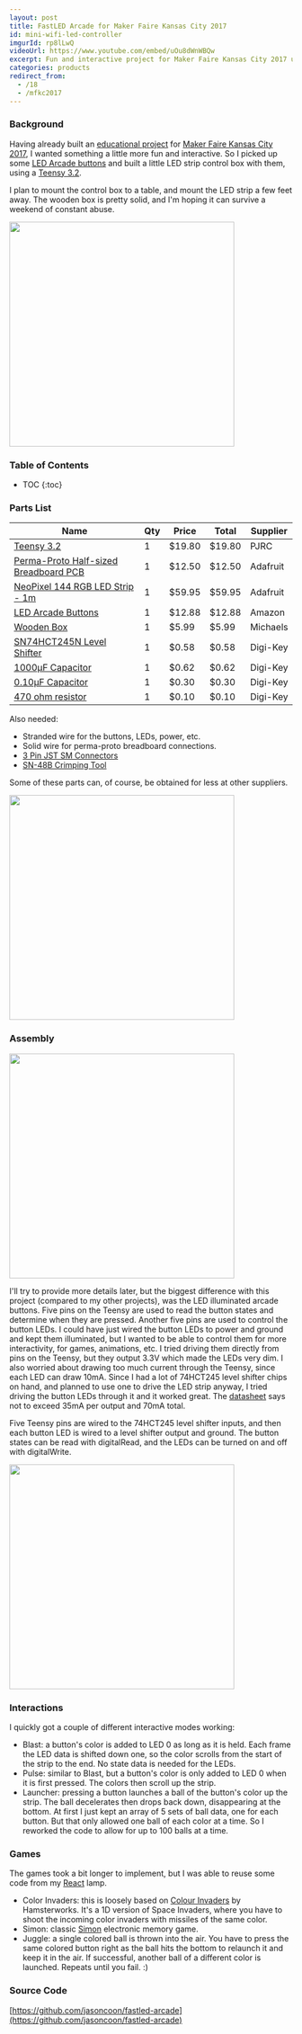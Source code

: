 ```yaml
---
layout: post
title: FastLED Arcade for Maker Faire Kansas City 2017
id: mini-wifi-led-controller
imgurId: rp8lLwQ
videoUrl: https://www.youtube.com/embed/uOu8dWnWBQw
excerpt: Fun and interactive project for Maker Faire Kansas City 2017 using LED arcade buttons.
categories: products
redirect_from:
  - /18
  - /mfkc2017
---
```


### Background

Having already built an [educational project](https://evilgeniuslabs.org/fastled-rgb-hsv-tutorial) for [Maker Faire Kansas City 2017](http://kansascity.makerfaire.com), I wanted something a little more fun and interactive.  So I picked up some [LED Arcade buttons](https://amzn.to/2Mcv7cC) and built a little LED strip control box with them, using a [Teensy 3.2](https://www.pjrc.com/store/teensy32.html).

I plan to mount the control box to a table, and mount the LED strip a few feet away.  The wooden box is pretty solid, and I'm hoping it can survive a weekend of constant abuse.

<a href="http://i.imgur.com/rp8lLwQ.png" target="_blank"><img src="http://i.imgur.com/rp8lLwQ.png" style="width:400px" class="img-responsive" /></a>

<h3>Table of Contents</h3>

* TOC
{:toc}

### Parts List

| Name | Qty | Price | Total | Supplier |
| --- | --- |  --- |  --- |  --- |
| [Teensy 3.2](https://www.pjrc.com/store/teensy32.html) | 1 | $19.80 | $19.80 | PJRC
| [Perma-Proto Half-sized Breadboard PCB](https://www.adafruit.com/product/571) | 1 | $12.50 | $12.50 | Adafruit
| [NeoPixel 144 RGB LED Strip - 1m](https://www.adafruit.com/product/1506) | 1 | $59.95 | $59.95 | Adafruit
| [LED Arcade Buttons](https://amzn.to/2Mcv7cC) | 1 | $12.88 | $12.88 | Amazon
| [Wooden Box](http://www.michaels.com/wooden-box-by-artminds/10357776.html) | 1 | $5.99 | $5.99 | Michaels
| [SN74HCT245N Level Shifter](http://www.digikey.com/product-detail/en/texas-instruments/SN74HCT245N/296-1612-5-ND/277258) | 1 | $0.58 | $0.58 | Digi-Key
| [1000µF Capacitor](http://www.digikey.com/product-detail/en/panasonic-electronic-components/ECA-1EM102/P5156-ND/245015) | 1 | $0.62 | $0.62 | Digi-Key
| [0.10µF Capacitor](https://www.digikey.com/product-detail/en/kemet/C320C104M5R5TA/399-9776-ND/3726028) | 1 | $0.30 | $0.30 | Digi-Key
| [470 ohm resistor](https://www.digikey.com/product-detail/en/stackpole-electronics-inc/CF14JT470R/CF14JT470RCT-ND/1830342) | 1 | $0.10 | $0.10 | Digi-Key

Also needed:

* Stranded wire for the buttons, LEDs, power, etc.
* Solid wire for perma-proto breadboard connections.
* [3 Pin JST SM Connectors](https://amzn.to/2P4B3lR)
* [SN-48B Crimping Tool](https://amzn.to/2P638Jy)

Some of these parts can, of course, be obtained for less at other suppliers.

<a href="http://i.imgur.com/anKPcEq.png" target="_blank"><img src="http://i.imgur.com/anKPcEq.jpg" style="width:400px" class="img-responsive" /></a>

### Assembly

<a href="http://i.imgur.com/bamGsWx.png" target="_blank"><img src="http://i.imgur.com/bamGsWx.jpg" style="width:400px" class="img-responsive" /></a>

I'll try to provide more details later, but the biggest difference with this project (compared to my other projects), was the LED illuminated arcade buttons.  Five pins on the Teensy are used to read the button states and determine when they are pressed.  Another five pins are used to control the button LEDs.  I could have just wired the button LEDs to power and ground and kept them illuminated, but I wanted to be able to control them for more interactivity, for games, animations, etc.  I tried driving them directly from pins on the Teensy, but they output 3.3V which made the LEDs very dim.  I also worried about drawing too much current through the Teensy, since each LED can draw 10mA.  Since I had a lot of 74HCT245 level shifter chips on hand, and planned to use one to drive the LED strip anyway, I tried driving the button LEDs through it and it worked great.  The [datasheet](http://www.ti.com/lit/ds/symlink/sn74hct245.pdf) says not to exceed 35mA per output and 70mA total.

Five Teensy pins are wired to the 74HCT245 level shifter inputs, and then each button LED is wired to a level shifter output and ground.  The button states can be read with digitalRead, and the LEDs can be turned on and off with digitalWrite.

<a href="http://i.imgur.com/ahP4bvR.png" target="_blank"><img src="http://i.imgur.com/ahP4bvR.jpg" style="width:400px" class="img-responsive" /></a>

### Interactions

I quickly got a couple of different interactive modes working:

* Blast: a button's color is added to LED 0 as long as it is held.  Each frame the LED data is shifted down one, so the color scrolls from the start of the strip to the end.  No state data is needed for the LEDs.
* Pulse: similar to Blast, but a button's color is only added to LED 0 when it is first pressed.  The colors then scroll up the strip.
* Launcher: pressing a button launches a ball of the button's color up the strip.  The ball decelerates then drops back down, disappearing at the bottom.  At first I just kept an array of 5 sets of ball data, one for each button.  But that only allowed one ball of each color at a time.  So I reworked the code to allow for up to 100 balls at a time.

### Games

The games took a bit longer to implement, but I was able to reuse some code from my [React](/react) lamp.

* Color Invaders: this is loosely based on [Colour Invaders](http://hamsterworks.co.nz/mediawiki/index.php/Colour_Invaders) by Hamsterworks.  It's a 1D version of Space Invaders, where you have to shoot the incoming color invaders with missiles of the same color.
* Simon: classic [Simon](https://en.wikipedia.org/wiki/Simon_(game)) electronic memory game.
* Juggle: a single colored ball is thrown into the air.  You have to press the same colored button right as the ball hits the bottom to relaunch it and keep it in the air.  If successful, another ball of a different color is launched.  Repeats until you fail.  :)

### Source Code

[https://github.com/jasoncoon/fastled-arcade](https://github.com/jasoncoon/fastled-arcade)
